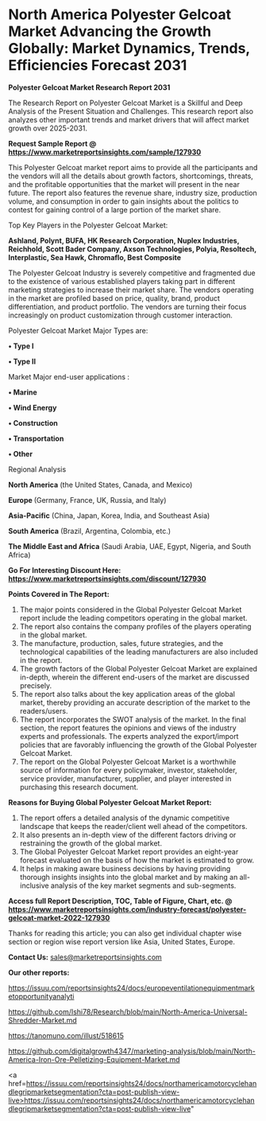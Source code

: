 # North America Polyester Gelcoat Market Advancing the Growth Globally: Market Dynamics, Trends, Efficiencies Forecast 2031

<strong>Polyester Gelcoat Market Research Report 2031</strong>

The Research Report on Polyester Gelcoat Market is a Skillful and Deep Analysis of the Present Situation and Challenges. This research report also analyzes other important trends and market drivers that will affect market growth over 2025-2031.

<strong>Request Sample Report @ <a href=https://www.marketreportsinsights.com/sample/127930>https://www.marketreportsinsights.com/sample/127930</a></strong>

This Polyester Gelcoat market report aims to provide all the participants and the vendors will all the details about growth factors, shortcomings, threats, and the profitable opportunities that the market will present in the near future. The report also features the revenue share, industry size, production volume, and consumption in order to gain insights about the politics to contest for gaining control of a large portion of the market share.

Top Key Players in the Polyester Gelcoat Market:

<strong>Ashland, Polynt, BUFA, HK Research Corporation, Nuplex Industries, Reichhold, Scott Bader Company, Axson Technologies, Polyia, Resoltech, Interplastic, Sea Hawk, Chromaflo, Best Composite</strong>

The Polyester Gelcoat Industry is severely competitive and fragmented due to the existence of various established players taking part in different marketing strategies to increase their market share. The vendors operating in the market are profiled based on price, quality, brand, product differentiation, and product portfolio. The vendors are turning their focus increasingly on product customization through customer interaction.

Polyester Gelcoat Market Major Types are:

<strong>• Type I

• Type II</strong>

Market Major end-user applications :

<strong>• Marine

• Wind Energy

• Construction

• Transportation

• Other</strong>

Regional Analysis

</u><strong><b>North America</b></strong> (the United States, Canada, and Mexico)

<strong><b>Europe </b></strong>(Germany, France, UK, Russia, and Italy)

<strong><b>Asia-Pacific</b></strong> (China, Japan, Korea, India, and Southeast Asia)

<strong><b>South America</b></strong> (Brazil, Argentina, Colombia, etc.)

<strong><b>The Middle East and Africa</b></strong> (Saudi Arabia, UAE, Egypt, Nigeria, and South Africa)

<strong>Go For Interesting Discount Here: <a href=https://www.marketreportsinsights.com/discount/127930>https://www.marketreportsinsights.com/discount/127930</a></strong>

<strong>Points Covered in The Report:</strong>
<ol>
  <li>The major points considered in the Global Polyester Gelcoat Market report include the leading competitors operating in the global market.</li>
  <li>The report also contains the company profiles of the players operating in the global market.</li>
  <li>The manufacture, production, sales, future strategies, and the technological capabilities of the leading manufacturers are also included in the report.</li>
  <li>The growth factors of the Global Polyester Gelcoat Market are explained in-depth, wherein the different end-users of the market are discussed precisely.</li>
  <li>The report also talks about the key application areas of the global market, thereby providing an accurate description of the market to the readers/users.</li>
  <li>The report incorporates the SWOT analysis of the market. In the final section, the report features the opinions and views of the industry experts and professionals. The experts analyzed the export/import policies that are favorably influencing the growth of the Global Polyester Gelcoat Market.</li>
  <li>The report on the Global Polyester Gelcoat Market is a worthwhile source of information for every policymaker, investor, stakeholder, service provider, manufacturer, supplier, and player interested in purchasing this research document.</li>
</ol>
<strong>Reasons for Buying Global Polyester Gelcoat Market Report:</strong>

<ol>
  <li>The report offers a detailed analysis of the dynamic competitive landscape that keeps the reader/client well ahead of the competitors.</li>
  <li>It also presents an in-depth view of the different factors driving or restraining the growth of the global market.</li>
  <li>The Global Polyester Gelcoat Market report provides an eight-year forecast evaluated on the basis of how the market is estimated to grow.</li>
  <li>It helps in making aware business decisions by having providing thorough insights insights into the global market and by making an all-inclusive analysis of the key market segments and sub-segments.</li>
</ol>
<strong>Access full Report Description, TOC, Table of Figure, Chart, etc. @ <a href=https://www.marketreportsinsights.com/industry-forecast/polyester-gelcoat-market-2022-127930>https://www.marketreportsinsights.com/industry-forecast/polyester-gelcoat-market-2022-127930</a></strong>


Thanks for reading this article; you can also get individual chapter wise section or region wise report version like Asia, United States, Europe.

<strong>Contact Us:</strong>
sales@marketreportsinsights.com

<strong>Our other reports:</strong>

<a href=https://issuu.com/reportsinsights24/docs/europeventilationequipmentmarketopportunityanalyti>https://issuu.com/reportsinsights24/docs/europeventilationequipmentmarketopportunityanalyti</a>

<a href=https://github.com/Ishi78/Research/blob/main/North-America-Universal-Shredder-Market.md>https://github.com/Ishi78/Research/blob/main/North-America-Universal-Shredder-Market.md</a>

<a href=https://tanomuno.com/illust/518615>https://tanomuno.com/illust/518615</a>

<a href=https://github.com/digitalgrowth4347/marketing-analysis/blob/main/North-America-Iron-Ore-Pelletizing-Equipment-Market.md>https://github.com/digitalgrowth4347/marketing-analysis/blob/main/North-America-Iron-Ore-Pelletizing-Equipment-Market.md</a>

<a href=https://issuu.com/reportsinsights24/docs/northamericamotorcyclehandlegripmarketsegmentation?cta=post-publish-view-live>https://issuu.com/reportsinsights24/docs/northamericamotorcyclehandlegripmarketsegmentation?cta=post-publish-view-live</a>"
